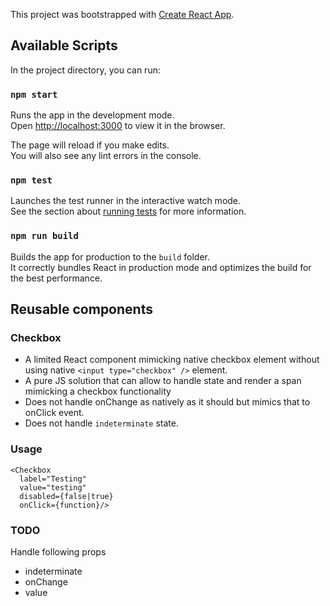 This project was bootstrapped with [Create React App](https://github.com/facebookincubator/create-react-app).

## Available Scripts

In the project directory, you can run:

### `npm start`

Runs the app in the development mode.<br>
Open [http://localhost:3000](http://localhost:3000) to view it in the browser.

The page will reload if you make edits.<br>
You will also see any lint errors in the console.

### `npm test`

Launches the test runner in the interactive watch mode.<br>
See the section about [running tests](#running-tests) for more information.

### `npm run build`

Builds the app for production to the `build` folder.<br>
It correctly bundles React in production mode and optimizes the build for the best performance.


## Reusable components
### Checkbox
- A limited React component mimicking native checkbox element without using native `<input type="checkbox" />` element.
- A pure JS solution that can allow to handle state and render a span mimicking a checkbox functionality
- Does not handle onChange as natively as it should but mimics that to onClick event.
- Does not handle `indeterminate` state.

### Usage
```
<Checkbox
  label="Testing"
  value="testing"
  disabled={false|true}
  onClick={function}/>
```

### TODO
Handle following props
- indeterminate
- onChange
- value
